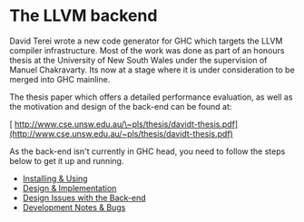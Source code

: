 


# The LLVM backend



David Terei wrote a new code generator for GHC which targets the LLVM compiler infrastructure. Most of the work was done as part of an honours thesis at the University of New South Wales under the supervision of Manuel Chakravarty. Its now at a stage where it is under consideration to be merged into GHC mainline.



The thesis paper which offers a detailed performance evaluation, as well as the motivation and design of the back-end can be found at:



[
http://www.cse.unsw.edu.au/\~pls/thesis/davidt-thesis.pdf](http://www.cse.unsw.edu.au/~pls/thesis/davidt-thesis.pdf)



As the back-end isn't currently in GHC head, you need to follow the steps below to get it up and running.


- [Installing & Using](commentary/compiler/backends/llvm/installing)
- [Design & Implementation](commentary/compiler/backends/llvm/design)
- [Design Issues with the Back-end](commentary/compiler/backends/llvm/issues)
- [Development Notes & Bugs](commentary/compiler/backends/llvm/development-notes)
